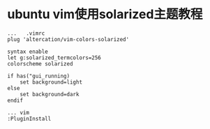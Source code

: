 # ubuntu vim使用solarized主题教程

```vim
...   .vimrc
plug 'altercation/vim-colors-solarized'

syntax enable
let g:solarized_termcolors=256
colorscheme solarized

if has("gui_running)
	set background=light
else
	set background=dark
endif

... vim
:PluginInstall
```

